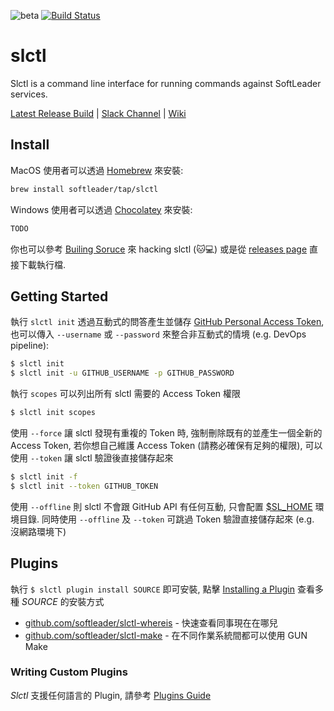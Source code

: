 ![beta](https://img.shields.io/badge/stability-beta-darkorange.svg)
[![Build Status](https://travis-ci.com/softleader/slctl.svg?token=4jYjzyvNx4sjHcYtGC5V&branch=master)](https://travis-ci.com/softleader/slctl)

# slctl

Slctl is a command line interface for running commands against SoftLeader services.

[Latest Release Build](https://github.com/softleader/slctl/releases/latest) | [Slack Channel](https://softleader.slack.com/messages/CEQRAB71U/) | [Wiki](https://github.com/softleader/slctl/wiki)

## Install

MacOS 使用者可以透過 [Homebrew](https://brew.sh/index_zh-tw) 來安裝:

```sh
brew install softleader/tap/slctl
```

Windows 使用者可以透過 [Chocolatey](https://chocolatey.org/) 來安裝:

```sh
TODO
```

你也可以參考 [Builing Soruce](https://github.com/softleader/slctl/wiki/Building-Source) 來 hacking slctl (:cat::computer:) 或是從 [releases page](https://github.com/softleader/slctl/releases) 直接下載執行檔.

## Getting Started 

執行 `slctl init` 透過互動式的問答產生並儲存 [GitHub Personal Access Token](https://github.com/settings/tokens), 也可以傳入 `--username` 或 `--password` 來整合非互動式的情境 (e.g. DevOps pipeline):

```sh
$ slctl init
$ slctl init -u GITHUB_USERNAME -p GITHUB_PASSWORD
```

執行 `scopes` 可以列出所有 slctl 需要的 Access Token 權限

```sh
$ slctl init scopes
```

使用 `--force` 讓 slctl 發現有重複的 Token 時, 強制刪除既有的並產生一個全新的 Access Token, 若你想自己維護 Access Token (請務必確保有足夠的權限), 可以使用 `--token` 讓 slctl 驗證後直接儲存起來

```sh
$ slctl init -f
$ slctl init --token GITHUB_TOKEN
```

使用 `--offline` 則 slctl 不會跟 GitHub API 有任何互動, 只會配置 [$SL_HOME](https://github.com/softleader/slctl/wiki/Home-Path) 環境目錄. 同時使用 `--offline` 及 `--token` 可跳過 Token 驗證直接儲存起來 (e.g. 沒網路環境下)

## Plugins

執行 `$ slctl plugin install SOURCE` 即可安裝, 點擊 [Installing a Plugin](https://github.com/softleader/slctl/wiki/Plugins-Guide#installing-a-plugin) 查看多種 *SOURCE* 的安裝方式

- [github.com/softleader/slctl-whereis](https://github.com/softleader/slctl-whereis) - 快速查看同事現在在哪兒
- [github.com/softleader/slctl-make](https://github.com/softleader/slctl-make) - 在不同作業系統間都可以使用 GUN Make

### Writing Custom Plugins

*Slctl* 支援任何語言的 Plugin, 請參考 [Plugins Guide](https://github.com/softleader/slctl/wiki/Plugins-Guide)

